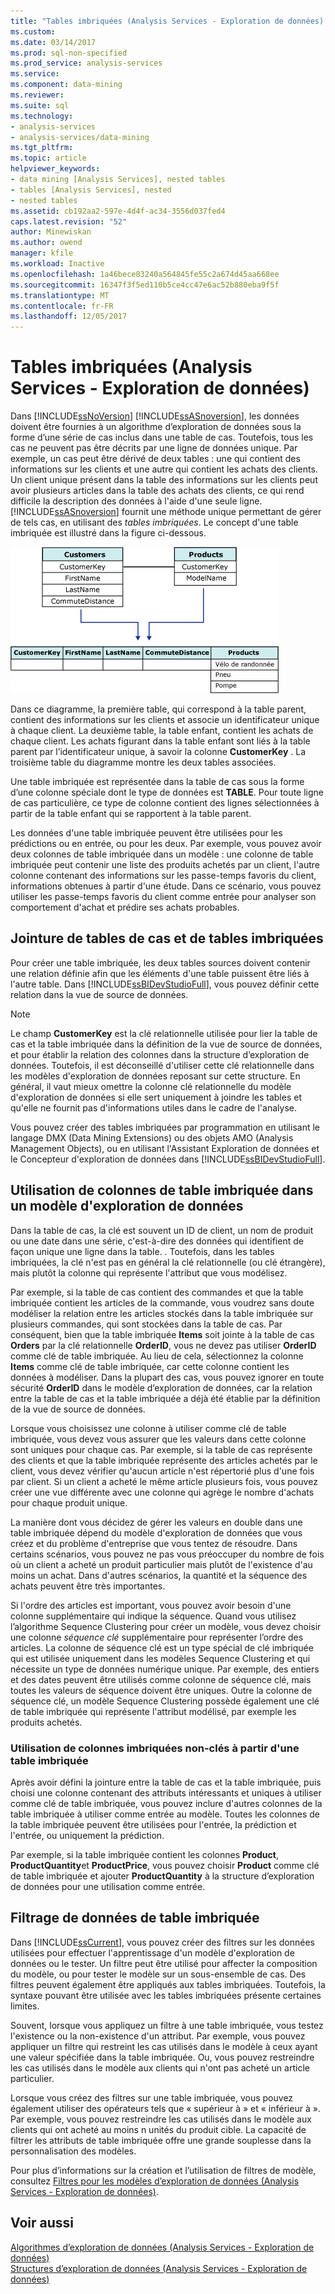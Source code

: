 ```yaml
---
title: "Tables imbriquées (Analysis Services - Exploration de données) | Documents Microsoft"
ms.custom: 
ms.date: 03/14/2017
ms.prod: sql-non-specified
ms.prod_service: analysis-services
ms.service: 
ms.component: data-mining
ms.reviewer: 
ms.suite: sql
ms.technology:
- analysis-services
- analysis-services/data-mining
ms.tgt_pltfrm: 
ms.topic: article
helpviewer_keywords:
- data mining [Analysis Services], nested tables
- tables [Analysis Services], nested
- nested tables
ms.assetid: cb192aa2-597e-4d4f-ac34-3556d037fed4
caps.latest.revision: "52"
author: Minewiskan
ms.author: owend
manager: kfile
ms.workload: Inactive
ms.openlocfilehash: 1a46bece83240a564845fe55c2a674d45aa668ee
ms.sourcegitcommit: 16347f3f5ed110b5ce4cc47e6ac52b880eba9f5f
ms.translationtype: MT
ms.contentlocale: fr-FR
ms.lasthandoff: 12/05/2017
---
```

# <a name="nested-tables-analysis-services---data-mining"></a>Tables imbriquées (Analysis Services - Exploration de données)
  Dans [!INCLUDE[ssNoVersion](../../includes/ssnoversion-md.md)] [!INCLUDE[ssASnoversion](../../includes/ssasnoversion-md.md)], les données doivent être fournies à un algorithme d’exploration de données sous la forme d’une série de cas inclus dans une table de cas. Toutefois, tous les cas ne peuvent pas être décrits par une ligne de données unique. Par exemple, un cas peut être dérivé de deux tables : une qui contient des informations sur les clients et une autre qui contient les achats des clients. Un client unique présent dans la table des informations sur les clients peut avoir plusieurs articles dans la table des achats des clients, ce qui rend difficile la description des données à l'aide d'une seule ligne. [!INCLUDE[ssASnoversion](../../includes/ssasnoversion-md.md)] fournit une méthode unique permettant de gérer de tels cas, en utilisant des *tables imbriquées*. Le concept d'une table imbriquée est illustré dans la figure ci-dessous.  
  
 ![Deux tables combinées à l’aide d’une table imbriquée](../../analysis-services/data-mining/media/nested-tables.gif "deux tables combinées à l’aide d’une table imbriquée")  
  
 Dans ce diagramme, la première table, qui correspond à la table parent, contient des informations sur les clients et associe un identificateur unique à chaque client. La deuxième table, la table enfant, contient les achats de chaque client. Les achats figurant dans la table enfant sont liés à la table parent par l’identificateur unique, à savoir la colonne **CustomerKey** . La troisième table du diagramme montre les deux tables associées.  
  
 Une table imbriquée est représentée dans la table de cas sous la forme d’une colonne spéciale dont le type de données est **TABLE**. Pour toute ligne de cas particulière, ce type de colonne contient des lignes sélectionnées à partir de la table enfant qui se rapportent à la table parent.  
  
 Les données d'une table imbriquée peuvent être utilisées pour les prédictions ou en entrée, ou pour les deux. Par exemple, vous pouvez avoir deux colonnes de table imbriquée dans un modèle : une colonne de table imbriquée peut contenir une liste des produits achetés par un client, l'autre colonne contenant des informations sur les passe-temps favoris du client, informations obtenues à partir d'une étude. Dans ce scénario, vous pouvez utiliser les passe-temps favoris du client comme entrée pour analyser son comportement d'achat et prédire ses achats probables.  
  
## <a name="joining-case-tables-and-nested-tables"></a>Jointure de tables de cas et de tables imbriquées  
 Pour créer une table imbriquée, les deux tables sources doivent contenir une relation définie afin que les éléments d'une table puissent être liés à l'autre table. Dans [!INCLUDE[ssBIDevStudioFull](../../includes/ssbidevstudiofull-md.md)], vous pouvez définir cette relation dans la vue de source de données.  
  
> [!NOTE]  
>  Le champ **CustomerKey** est la clé relationnelle utilisée pour lier la table de cas et la table imbriquée dans la définition de la vue de source de données, et pour établir la relation des colonnes dans la structure d’exploration de données. Toutefois, il est déconseillé d'utiliser cette clé relationnelle dans les modèles d'exploration de données reposant sur cette structure. En général, il vaut mieux omettre la colonne clé relationnelle du modèle d'exploration de données si elle sert uniquement à joindre les tables et qu'elle ne fournit pas d'informations utiles dans le cadre de l'analyse.  
  
 Vous pouvez créer des tables imbriquées par programmation en utilisant le langage DMX (Data Mining Extensions) ou des objets AMO (Analysis Management Objects), ou en utilisant l'Assistant Exploration de données et le Concepteur d'exploration de données dans [!INCLUDE[ssBIDevStudioFull](../../includes/ssbidevstudiofull-md.md)].  
  
## <a name="using-nested-table-columns-in-a-mining-model"></a>Utilisation de colonnes de table imbriquée dans un modèle d'exploration de données  
 Dans la table de cas, la clé est souvent un ID de client, un nom de produit ou une date dans une série, c'est-à-dire des données qui identifient de façon unique une ligne dans la table. . Toutefois, dans les tables imbriquées, la clé n'est pas en général la clé relationnelle (ou clé étrangère), mais plutôt la colonne qui représente l'attribut que vous modélisez.  
  
 Par exemple, si la table de cas contient des commandes et que la table imbriquée contient les articles de la commande, vous voudrez sans doute modéliser la relation entre les articles stockés dans la table imbriquée sur plusieurs commandes, qui sont stockées dans la table de cas. Par conséquent, bien que la table imbriquée **Items** soit jointe à la table de cas **Orders** par la clé relationnelle **OrderID**, vous ne devez pas utiliser **OrderID** comme clé de table imbriquée. Au lieu de cela, sélectionnez la colonne **Items** comme clé de table imbriquée, car cette colonne contient les données à modéliser. Dans la plupart des cas, vous pouvez ignorer en toute sécurité **OrderID** dans le modèle d’exploration de données, car la relation entre la table de cas et la table imbriquée a déjà été établie par la définition de la vue de source de données.  
  
 Lorsque vous choisissez une colonne à utiliser comme clé de table imbriquée, vous devez vous assurer que les valeurs dans cette colonne sont uniques pour chaque cas. Par exemple, si la table de cas représente des clients et que la table imbriquée représente des articles achetés par le client, vous devez vérifier qu'aucun article n'est répertorié plus d'une fois par client. Si un client a acheté le même article plusieurs fois, vous pouvez créer une vue différente avec une colonne qui agrège le nombre d'achats pour chaque produit unique.  
  
 La manière dont vous décidez de gérer les valeurs en double dans une table imbriquée dépend du modèle d'exploration de données que vous créez et du problème d'entreprise que vous tentez de résoudre. Dans certains scénarios, vous pouvez ne pas vous préoccuper du nombre de fois où un client a acheté un produit particulier mais plutôt de l'existence d'au moins un achat. Dans d'autres scénarios, la quantité et la séquence des achats peuvent être très importantes.  
  
 Si l'ordre des articles est important, vous pouvez avoir besoin d'une colonne supplémentaire qui indique la séquence. Quand vous utilisez l’algorithme Sequence Clustering pour créer un modèle, vous devez choisir une colonne *séquence clé* supplémentaire pour représenter l’ordre des articles. La colonne de séquence clé est un type spécial de clé imbriquée qui est utilisée uniquement dans les modèles Sequence Clustering et qui nécessite un type de données numérique unique. Par exemple, des entiers et des dates peuvent être utilisés comme colonne de séquence clé, mais toutes les valeurs de séquence doivent être uniques. Outre la colonne de séquence clé, un modèle Sequence Clustering possède également une clé de table imbriquée qui représente l'attribut modélisé, par exemple les produits achetés.  
  
### <a name="using-non-key-nested-columns-from-a-nested-table"></a>Utilisation de colonnes imbriquées non-clés à partir d'une table imbriquée  
 Après avoir défini la jointure entre la table de cas et la table imbriquée, puis choisi une colonne contenant des attributs intéressants et uniques à utiliser comme clé de table imbriquée, vous pouvez inclure d'autres colonnes de la table imbriquée à utiliser comme entrée au modèle. Toutes les colonnes de la table imbriquée peuvent être utilisées pour l'entrée, la prédiction et l'entrée, ou uniquement la prédiction.  
  
 Par exemple, si la table imbriquée contient les colonnes **Product**, **ProductQuantity**et **ProductPrice**, vous pouvez choisir **Product** comme clé de table imbriquée et ajouter **ProductQuantity** à la structure d’exploration de données pour une utilisation comme entrée.  
  
## <a name="filtering-nested-table-data"></a>Filtrage de données de table imbriquée  
 Dans [!INCLUDE[ssCurrent](../../includes/sscurrent-md.md)], vous pouvez créer des filtres sur les données utilisées pour effectuer l'apprentissage d'un modèle d'exploration de données ou le tester. Un filtre peut être utilisé pour affecter la composition du modèle, ou pour tester le modèle sur un sous-ensemble de cas. Des filtres peuvent également être appliqués aux tables imbriquées. Toutefois, la syntaxe pouvant être utilisée avec les tables imbriquées présente certaines limites.  
  
 Souvent, lorsque vous appliquez un filtre à une table imbriquée, vous testez l'existence ou la non-existence d'un attribut. Par exemple, vous pouvez appliquer un filtre qui restreint les cas utilisés dans le modèle à ceux ayant une valeur spécifiée dans la table imbriquée. Ou, vous pouvez restreindre les cas utilisés dans le modèle aux clients qui n'ont pas acheté un article particulier.  
  
 Lorsque vous créez des filtres sur une table imbriquée, vous pouvez également utiliser des opérateurs tels que « supérieur à » et « inférieur à ». Par exemple, vous pouvez restreindre les cas utilisés dans le modèle aux clients qui ont acheté au moins n unités du produit cible. La capacité de filtrer les attributs de table imbriquée offre une grande souplesse dans la personnalisation des modèles.  
  
 Pour plus d’informations sur la création et l’utilisation de filtres de modèle, consultez [Filtres pour les modèles d’exploration de données &#40;Analysis Services - Exploration de données&#41;](../../analysis-services/data-mining/filters-for-mining-models-analysis-services-data-mining.md).  
  
## <a name="see-also"></a>Voir aussi  
 [Algorithmes d’exploration de données &#40;Analysis Services - Exploration de données&#41;](../../analysis-services/data-mining/data-mining-algorithms-analysis-services-data-mining.md)   
 [Structures d’exploration de données &#40;Analysis Services - Exploration de données&#41;](../../analysis-services/data-mining/mining-structures-analysis-services-data-mining.md)  
  
  
